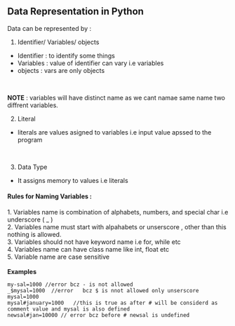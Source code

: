 ## Data Representation in Python
Data can be represented by :
1. Identifier/ Variables/ objects  <br>
* Identifier :  to identify some things
* Variables : value of identifier can vary i.e variables
* objects : vars are only objects
 <br>
 
**NOTE** : variables will have distinct name as we cant namae same name two diffrent variables.  <br>

2. Literal  <br>
* literals are values asigned to variables i.e  input  value apssed to the program

<br>

3. Data Type
* It assigns memory to values i.e literals

<h4> Rules for Naming Variables : </h4>
1. Variables name is combination of  alphabets, numbers, and special char i.e underscore ( _ ) <br>
2. Variables name  must start with alpahabets or unserscore , other than this nothing is allowed. <br>
3. Variables should not have  keyword name i.e for, while etc <br>
4. Variables name can have class name like int, float etc  <br>
5. Variable name are case sensitive <br>

<br> 
<b> Examples </b>

```
my-sal=1000 //error bcz - is not allowed
_$mysal=1000  //error   bcz $ is nnot allowed only unserscore 
mysal=1000
mysal#january=1000   //this is true as after # will be considerd as comment value and mysal is also defined
newsal#jan=10000 // error bcz before # newsal is undefined

```
